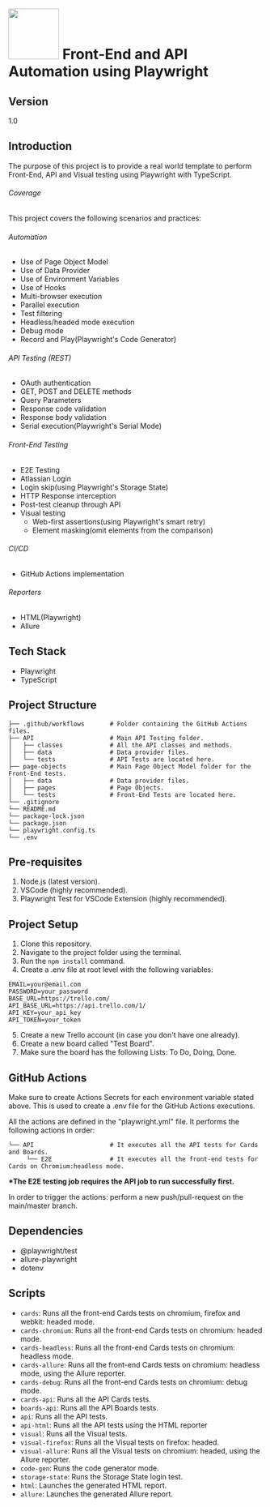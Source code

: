 # <img src="https://playwright.dev/img/playwright-logo.svg" width="100" height="100"> Front-End and API Automation using Playwright
## Version
1.0 

## Introduction

The purpose of this project is to provide a real world template to perform Front-End, API and Visual testing using Playwright with TypeScript.

###### Coverage
This project covers the following scenarios and practices:

###### Automation
  - Use of Page Object Model
  - Use of Data Provider
  - Use of Environment Variables
  - Use of Hooks
  - Multi-browser execution
  - Parallel execution
  - Test filtering
  - Headless/headed mode execution
  - Debug mode
  - Record and Play(Playwright's Code Generator) 
###### API Testing (REST)
  - OAuth authentication
  - GET, POST and DELETE methods
  - Query Parameters
  - Response code validation
  - Response body validation
  - Serial execution(Playwright's Serial Mode)
###### Front-End Testing
  - E2E Testing
  - Atlassian Login
  - Login skip(using Playwright's Storage State)
  - HTTP Response interception
  - Post-test cleanup through API
  - Visual testing
    - Web-first assertions(using Playwright's smart retry)
    - Element masking(omit elements from the comparison)
###### CI/CD
  - GitHub Actions implementation
###### Reporters
  - HTML(Playwright)
  - Allure  

## Tech Stack

- Playwright
- TypeScript

## Project Structure
```
├── .github/workflows       # Folder containing the GitHub Actions files.
├── API                     # Main API Testing folder.
│   ├── classes             # All the API classes and methods.
│   ├── data                # Data provider files.
│   └── tests               # API Tests are located here.                 
├── page-objects            # Main Page Object Model folder for the Front-End tests.
│   ├── data                # Data provider files.
│   ├── pages               # Page Objects.
│   └── tests               # Front-End Tests are located here.
└── .gitignore
└── README.md
└── package-lock.json
└── package.json
└── playwright.config.ts
└── .env
```

## Pre-requisites

1. Node.js (latest version).
2. VSCode (highly recommended).
3. Playwright Test for VSCode Extension (highly recommended).


## Project Setup

1. Clone this repository.
2. Navigate to the project folder using the terminal.
3. Run the ```npm install``` command.
4. Create a .env file at root level with the following variables:
```
EMAIL=your@email.com
PASSWORD=your_password
BASE_URL=https://trello.com/
API_BASE_URL=https://api.trello.com/1/
API_KEY=your_api_key
API_TOKEN=your_token
```
5. Create a new Trello account (in case you don't have one already).
6. Create a new board called "Test Board".
7. Make sure the board has the following Lists: To Do, Doing, Done.

## GitHub Actions
Make sure to create Actions Secrets for each environment variable stated above. This is used to create a .env file for the GitHub Actions executions.

All the actions are defined in the "playwright.yml" file. It performs the following actions in order:

```
└── API                     # It executes all the API tests for Cards and Boards.
     └── E2E                # It executes all the front-end tests for Cards on Chromium:headless mode.
```

__*The E2E testing job requires the API job to run successfully first.__

In order to trigger the actions: perform a new push/pull-request on the main/master branch. 

## Dependencies
- @playwright/test
- allure-playwright
- dotenv

## Scripts
- ```cards```: Runs all the front-end Cards tests on chromium, firefox and webkit: headed mode.
- ```cards-chromium```: Runs all the front-end Cards tests on chromium: headed mode.
- ```cards-headless```: Runs all the front-end Cards tests on chromium: headless mode.
- ```cards-allure```: Runs all the front-end Cards tests on chromium: headless mode, using the Allure reporter.
- ```cards-debug```: Runs all the front-end Cards tests on chromium: debug mode.
- ```cards-api```: Runs all the API Cards tests.
- ```boards-api```: Runs all the API Boards tests.
- ```api```: Runs all the API tests.
- ```api-html```: Runs all the API tests using the HTML reporter
- ```visual```: Runs all the Visual tests.
- ```visual-firefox```: Runs all the Visual tests on firefox: headed.
- ```visual-allure```: Runs all the Visual tests on chromium: headed, using the Allure reporter.
- ```code-gen```: Runs the code generator mode.
- ```storage-state```: Runs the Storage State login test.
- ```html```: Launches the generated HTML report.
- ```allure```: Launches the generated Allure report.
